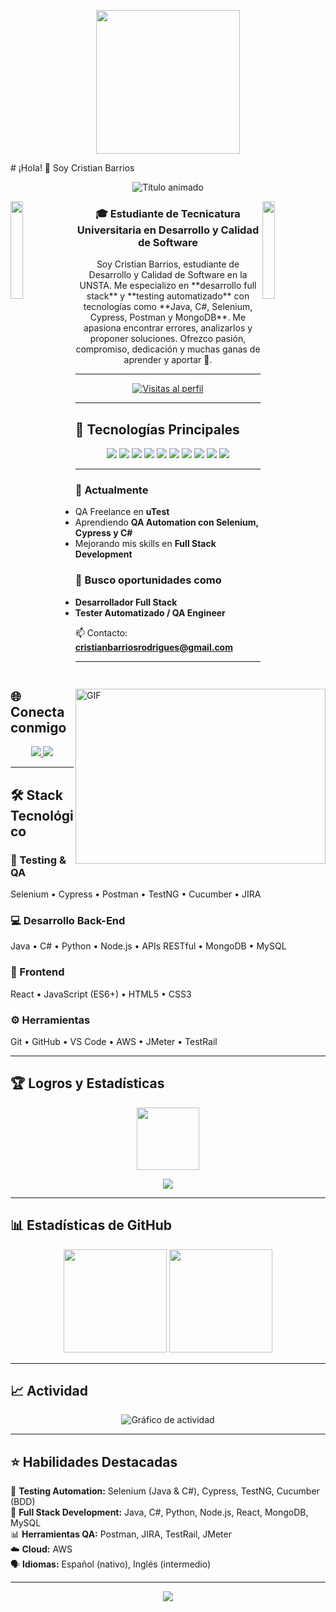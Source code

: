 <p align="center">
  <img src="https://miro.medium.com/max/2048/1*OohqW5DGh9CQS4hLY5FXzA.png" height="230"/>
</p>
# ¡Hola! 👋 Soy Cristian Barrios  

<p align="center"> 
  <img src="https://readme-typing-svg.demolab.com?font=Fira+Code&weight=600&size=30&duration=3000&pause=1000&color=7F3FBF&center=true&vCenter=true&width=600&lines=DESARROLLADOR+FULL+STACK;TESTER+AUTOMATIZADO;ENTUSIASTA+DEL+BACKEND" alt="Título animado" /> 
</p>

<img align="left" src="https://user-images.githubusercontent.com/65187002/144930161-2f783401-8d27-4fdf-a2f7-cc0ba32f1f1f.gif" width="20%">
<img align="right" src="https://user-images.githubusercontent.com/65187002/144930161-2f783401-8d27-4fdf-a2f7-cc0ba32f1f1f.gif" width="20%">

<h3 align="center">🎓 Estudiante de Tecnicatura Universitaria en Desarrollo y Calidad de Software</h3>

<p align="center">
Soy Cristian Barrios, estudiante de Desarrollo y Calidad de Software en la UNSTA.  
Me especializo en **desarrollo full stack** y **testing automatizado** con tecnologías como **Java, C#, Selenium, Cypress, Postman y MongoDB**.  
Me apasiona encontrar errores, analizarlos y proponer soluciones.  
Ofrezco pasión, compromiso, dedicación y muchas ganas de aprender y aportar 🚀.
</p>

---

<p align="center"> 
  <a href="https://github.com/BarriosCristian">
    <img src="https://komarev.com/ghpvc/?username=BarriosCristian&label=👀%20Visitas%20al%20perfil&color=7F3FBF&style=for-the-badge" alt="Visitas al perfil" /> 
  </a> 
</p>

---

## 🚀 Tecnologías Principales  

<div align="center">
  <img src="https://img.shields.io/badge/Java-ED8B00?style=for-the-badge&logo=openjdk&logoColor=white"/>
  <img src="https://img.shields.io/badge/C%23-239120?style=for-the-badge&logo=c-sharp&logoColor=white"/>
  <img src="https://img.shields.io/badge/Selenium-43B02A?style=for-the-badge&logo=selenium&logoColor=white"/>
  <img src="https://img.shields.io/badge/Cypress-17202C?style=for-the-badge&logo=cypress&logoColor=white"/>
  <img src="https://img.shields.io/badge/Postman-FF6C37?style=for-the-badge&logo=postman&logoColor=white"/>
  <img src="https://img.shields.io/badge/MongoDB-47A248?style=for-the-badge&logo=mongodb&logoColor=white"/>
  <img src="https://img.shields.io/badge/MySQL-005C84?style=for-the-badge&logo=mysql&logoColor=white"/>
  <img src="https://img.shields.io/badge/React-20232A?style=for-the-badge&logo=react&logoColor=61DAFB"/>
  <img src="https://img.shields.io/badge/Node.js-339933?style=for-the-badge&logo=nodedotjs&logoColor=white"/>
  <img src="https://img.shields.io/badge/Python-3776AB?style=for-the-badge&logo=python&logoColor=white"/>
</div>

---

<img align="right" alt="GIF" src="https://owaisnoor.info/blog/wp-content/uploads/2019/03/maxresdefault.jpg" width="400" height="280" />

### 🔭 Actualmente  
- QA Freelance en **uTest**  
- Aprendiendo **QA Automation con Selenium, Cypress y C#**  
- Mejorando mis skills en **Full Stack Development**  

### 💼 Busco oportunidades como  
- **Desarrollador Full Stack**  
- **Tester Automatizado / QA Engineer**  

📫 Contacto: **cristianbarriosrodrigues@gmail.com**  

---

## 🌐 Conecta conmigo  
<p align="center"> 
  <a href="https://www.linkedin.com/in/cristian-barrios-9933b51a9/ target="blank">
    <img src="https://img.shields.io/badge/LinkedIn-0077B5?style=for-the-badge&logo=linkedin&logoColor=white"/>
  </a> 
  <a href="mailto:cristianbarriosrodrigues@gmail.com" target="blank">
    <img src="https://img.shields.io/badge/Gmail-D14836?style=for-the-badge&logo=gmail&logoColor=white"/>
  </a> 
</p>

---

## 🛠️ Stack Tecnológico  

### 🧪 Testing & QA  
Selenium • Cypress • Postman • TestNG • Cucumber • JIRA  

### 💻 Desarrollo Back-End  
Java • C# • Python • Node.js • APIs RESTful • MongoDB • MySQL  

### 🎨 Frontend  
React • JavaScript (ES6+) • HTML5 • CSS3  

### ⚙️ Herramientas  
Git • GitHub • VS Code • AWS • JMeter • TestRail  

---

## 🏆 Logros y Estadísticas  

<p align="center">
  <img src="https://media.tenor.com/0ENB5HuTH0gAAAAi/trophy-beker.gif" width="100px"/>
</p>

<div align="center">
  <img src="https://github-profile-trophy.vercel.app/?username=BarriosCristian&theme=radical&no-bg=true&no-frame=true&row=1&column=5&title=Commits,Repositories,Stars,Followers,PullRequest">
</div>

---

## 📊 Estadísticas de GitHub  

<div align="center">
  <img src="https://github-readme-stats.vercel.app/api?username=BarriosCristian&show_icons=true&theme=radical&border_color=7F3FBF&bg_color=0D1117&title_color=7F3FBF&text_color=FFFFFF&icon_color=7F3FBF" height="165"/>
  <img src="https://streak-stats.demolab.com/?user=BarriosCristian&theme=radical&border=7F3FBF&background=0D1117&ring=7F3FBF&fire=7F3FBF&currStreakNum=FFFFFF&currStreakLabel=7F3FBF" height="165"/>
</div>

---

## 📈 Actividad  

<div align="center">
  <img src="https://github-readme-activity-graph.vercel.app/graph?username=BarriosCristian&custom_title=Cristian's%20GitHub%20Activity%20Graph&bg_color=0D1117&color=7F3FBF&line=7F3FBF&point=7F3FBF&area_color=FFFFFF&title_color=7F3FBF&area=true" alt="Gráfico de actividad"/>
</div>

---

## ⭐ Habilidades Destacadas  

🧪 **Testing Automation:** Selenium (Java & C#), Cypress, TestNG, Cucumber (BDD)  
🔧 **Full Stack Development:** Java, C#, Python, Node.js, React, MongoDB, MySQL  
📊 **Herramientas QA:** Postman, JIRA, TestRail, JMeter  
☁️ **Cloud:** AWS  
🗣️ **Idiomas:** Español (nativo), Inglés (intermedio)  

---

<p align="center"> 
  <img src="https://img.shields.io/badge/Disponible%20para%20proyectos-%20%F0%9F%92%BB-blue?style=for-the-badge" /> 
</p>


